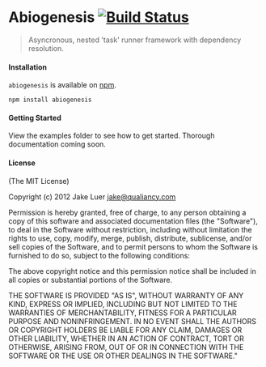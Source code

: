 # Abiogenesis [![Build Status](https://secure.travis-ci.org/qualiancy/abiogenesis.png)](http://travis-ci.org/qualiancy/abiogenesis)

> Asyncronous, nested 'task' runner framework with dependency resolution.


#### Installation

`abiogenesis` is available on [npm](http://npmjs.org).

    npm install abiogenesis

#### Getting Started

View the examples folder to see how to get started. Thorough documentation coming
soon.

#### License

(The MIT License)

Copyright (c) 2012 Jake Luer <jake@qualiancy.com>

Permission is hereby granted, free of charge, to any person obtaining a copy
of this software and associated documentation files (the "Software"), to deal
in the Software without restriction, including without limitation the rights
to use, copy, modify, merge, publish, distribute, sublicense, and/or sell
copies of the Software, and to permit persons to whom the Software is
furnished to do so, subject to the following conditions:

The above copyright notice and this permission notice shall be included in
all copies or substantial portions of the Software.

THE SOFTWARE IS PROVIDED "AS IS", WITHOUT WARRANTY OF ANY KIND, EXPRESS OR
IMPLIED, INCLUDING BUT NOT LIMITED TO THE WARRANTIES OF MERCHANTABILITY,
FITNESS FOR A PARTICULAR PURPOSE AND NONINFRINGEMENT. IN NO EVENT SHALL THE
AUTHORS OR COPYRIGHT HOLDERS BE LIABLE FOR ANY CLAIM, DAMAGES OR OTHER
LIABILITY, WHETHER IN AN ACTION OF CONTRACT, TORT OR OTHERWISE, ARISING FROM,
OUT OF OR IN CONNECTION WITH THE SOFTWARE OR THE USE OR OTHER DEALINGS IN
THE SOFTWARE."
